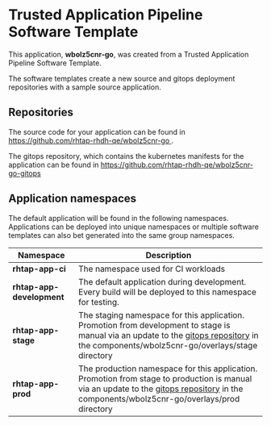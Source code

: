 # Trusted Application Pipeline Software Template

This application, **wbolz5cnr-go**, was created from a Trusted Application Pipeline Software Template.

The software templates create a new source and gitops deployment repositories with a sample source application. 

## Repositories

The source code for your application can be found in [https://github.com/rhtap-rhdh-qe/wbolz5cnr-go ](https://github.com/rhtap-rhdh-qe/wbolz5cnr-go ).
 
The gitops repository, which contains the kubernetes manifests for the application can be found in 
[https://github.com/rhtap-rhdh-qe/wbolz5cnr-go-gitops ](https://github.com/rhtap-rhdh-qe/wbolz5cnr-go-gitops ) 

## Application namespaces 

The default application will be found in the following namespaces. Applications can be deployed into unique namespaces or multiple software templates can also bet generated into the same group namespaces.  

|  Namespace   |  Description   |  
| -------- | -------- |
| **rhtap-app-ci** | The namespace used for CI workloads |
| **rhtap-app-development** | The default application during development. Every build will be deployed to this namespace for testing. |
| **rhtap-app-stage** | The staging namespace for this application. Promotion from development to stage is manual via an update to the [gitops repository](https://github.com/rhtap-rhdh-qe/wbolz5cnr-go-gitops ) in the components/wbolz5cnr-go/overlays/stage directory |
| **rhtap-app-prod** | The production namespace for this application. Promotion from stage to production is manual via an update to the [gitops repository](https://github.com/rhtap-rhdh-qe/wbolz5cnr-go-gitops ) in the components/wbolz5cnr-go/overlays/prod directory |